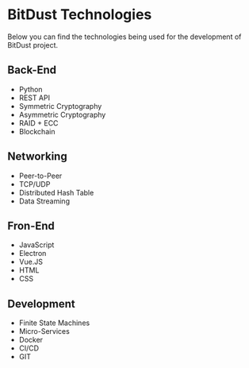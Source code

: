 # BitDust Technologies

Below you can find the technologies being used for the development of BitDust project.


## Back-End

* Python
* REST API
* Symmetric Cryptography
* Asymmetric Cryptography
* RAID + ECC
* Blockchain


## Networking

* Peer-to-Peer
* TCP/UDP
* Distributed Hash Table
* Data Streaming


## Fron-End

* JavaScript
* Electron
* Vue.JS
* HTML
* CSS


## Development

* Finite State Machines
* Micro-Services
* Docker
* CI/CD
* GIT



<div class=fbcomments markdown="1">
</div>
